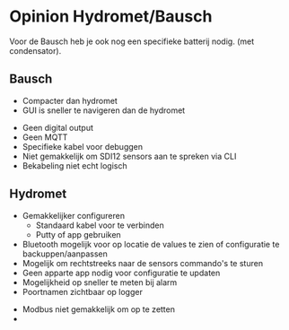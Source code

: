 # Opinion Hydromet/Bausch


Voor de Bausch heb je ook nog een specifieke batterij nodig. (met condensator). 

## Bausch

+ Compacter dan hydromet
+ GUI is sneller te navigeren dan de hydromet


- Geen digital output
- Geen MQTT
- Specifieke kabel voor debuggen
- Niet gemakkelijk om SDI12 sensors aan te spreken via CLI
- Bekabeling niet echt logisch

## Hydromet

+ Gemakkelijker configureren
  + Standaard kabel voor te verbinden
  + Putty of app gebruiken
+ Bluetooth mogelijk voor op locatie de values te zien of configuratie te backuppen/aanpassen
+ Mogelijk om rechtstreeks naar de sensors commando's te sturen
+ Geen apparte app nodig voor configuratie te updaten
+ Mogelijkheid op sneller te meten bij alarm
+ Poortnamen zichtbaar op logger


- Modbus niet gemakkelijk om op te zetten
- 
    
